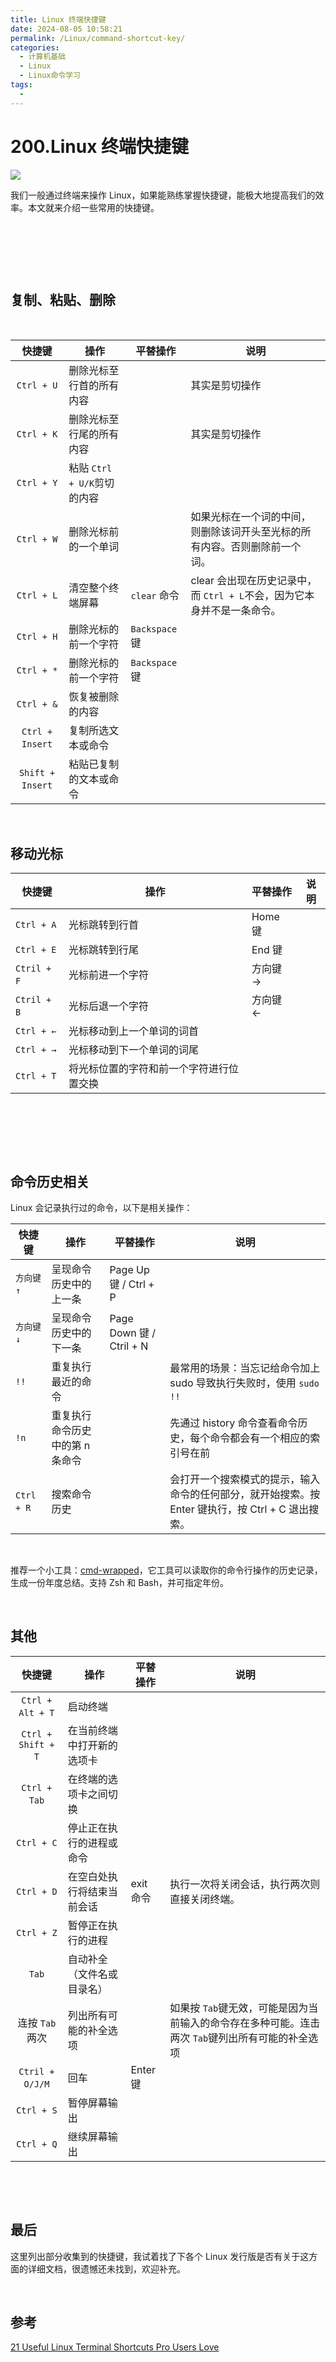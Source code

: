 ```yaml
---
title: Linux 终端快捷键
date: 2024-08-05 10:58:21
permalink: /Linux/command-shortcut-key/
categories:
  - 计算机基础
  - Linux
  - Linux命令学习
tags:
  - 
---
```



# 200.Linux 终端快捷键

![](https://image.peterjxl.com/blog/153948umngxcj8pemmejfe-20240804110721-sgyq9eu.jpg)

我们一般通过终端来操作 Linux，如果能熟练掌握快捷键，能极大地提高我们的效率。本文就来介绍一些常用的快捷键。

‍<!-- more -->

‍

‍

## 复制、粘贴、删除

‍

|快捷键|操作|平替操作|说明|
| :------: | --------------------------| -----------| ----------------------------------------------------------------------------|
|​`Ctrl + U`​|删除光标至行首的所有内容||其实是剪切操作|
|​`Ctrl + K`​|删除光标至行尾的所有内容||其实是剪切操作|
|​`Ctrl + Y`​|粘贴 `Ctrl + U/K`​剪切的内容|||
|​`Ctrl + W`​|删除光标前的一个单词||如果光标在一个词的中间，则删除该词开头至光标的所有内容。否则删除前一个词。|
|​`Ctrl + L`​|清空整个终端屏幕|​`clear`​ 命令|clear 会出现在历史记录中，而 `Ctrl + L`​ 不会，因为它本身并不是一条命令。<br />|
|​`Ctrl + H`​|删除光标的前一个字符|​`Backspace`​ 键||
|​`Ctrl + *`​|删除光标的前一个字符|​`Backspace`​ 键||
|​`Ctrl + &`​|恢复被删除的内容|||
|​`Ctrl + Insert`​|复制所选文本或命令|||
|​`Shift + Insert`​|粘贴已复制的文本或命令|||

‍

## 移动光标

|快捷键|操作|平替操作|说明|
| --------| ------------------------------------------| -----------| ------|
|​`Ctrl + A`​|光标跳转到行首|Home 键||
|​`Ctrl + E`​|光标跳转到行尾|End 键||
|​`Ctril + F`​|光标前进一个字符|方向键 →||
|​`Ctril + B`​|光标后退一个字符|方向键 ←||
|​`Ctrl + ←`​|光标移动到上一个单词的词首|||
|​`Ctrl + →`​|光标移动到下一个单词的词尾|||
|​`Ctrl + T`​|将光标位置的字符和前一个字符进行位置交换|||

‍

‍

‍

## 命令历史相关

Linux 会记录执行过的命令，以下是相关操作：

|快捷键|操作|平替操作|说明|
| --------| ---------------------------------| --------------------------| ---------------------------------------------------------------------------------------------------|
|​`方向键 ↑`​|呈现命令历史中的上一条|Page Up 键 / Ctrl + P||
|​`方向键 ↓`​|呈现命令历史中的下一条|Page Down 键 / Ctril + N||
|​`!!`​|重复执行最近的命令||最常用的场景：当忘记给命令加上 sudo 导致执行失败时，使用 `sudo !!`​|
|​`!n`​|重复执行命令历史中的第 n 条命令||先通过 history 命令查看命令历史，每个命令都会有一个相应的索引号在前|
|​`Ctrl + R`​|搜索命令历史||会打开一个搜索模式的提示，输入命令的任何部分，就开始搜索。按 Enter 键执行，按 Ctrl + C 退出搜索。|

‍

推荐一个小工具：[cmd-wrapped](https://github.com/YiNNx/cmd-wrapped)，它工具可以读取你的命令行操作的历史记录，生成一份年度总结。支持 Zsh 和 Bash，并可指定年份。

‍

## 其他

|快捷键|操作|平替操作|说明|
| :------------: | ----------------------------| -----------| ----------------------------------------------------------------------------------------------|
|​`Ctrl + Alt + T`​|启动终端|||
|​`Ctrl + Shift + T`​|在当前终端中打开新的选项卡|||
|​`Ctrl + Tab`​|在终端的选项卡之间切换|||
|​`Ctrl + C`​|停止正在执行的进程或命令|||
|​`Ctrl + D`​|在空白处执行将结束当前会话|exit 命令|执行一次将关闭会话，执行两次则直接关闭终端。|
|​`Ctrl + Z`​|暂停正在执行的进程|||
|​`Tab`​|自动补全（文件名或目录名）|||
|连按 `Tab`​ 两次|列出所有可能的补全选项||如果按 `Tab`​ 键无效，可能是因为当前输入的命令存在多种可能。连击两次 `Tab`​ 键列出所有可能的补全选项|
|​`Ctril + O/J/M`​|回车|Enter 键||
|​`Ctrl + S`​|暂停屏幕输出|||
|​`Ctrl + Q`​|继续屏幕输出|||

‍

‍

## 最后

这里列出部分收集到的快捷键，我试着找了下各个 Linux 发行版是否有关于这方面的详细文档，很遗憾还未找到，欢迎补充。

‍

## 参考

[21 Useful Linux Terminal Shortcuts Pro Users Love](https://itsfoss.com/linux-terminal-shortcuts/)
